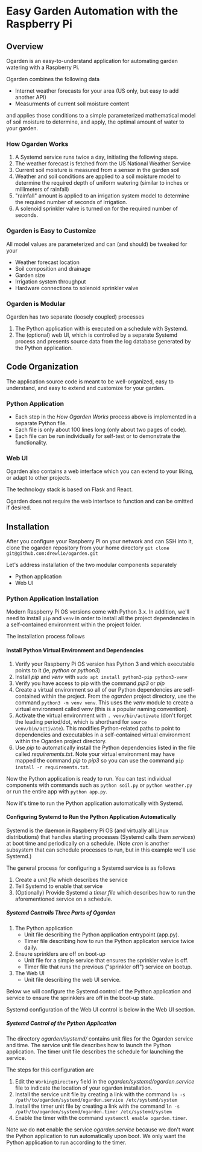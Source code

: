 # Easy Garden Automation with the Raspberry Pi

## Overview 
Ogarden is an easy-to-understand application for automating garden watering
with a Raspberry Pi.

Ogarden combines the following data
- Internet weather forecasts for your area (US only, but easy to add another
  API)
- Measurments of current soil moisture content

and applies those conditions to a simple parameterized mathematical model of
soil moisture to determine, and apply, the optimal amount of water to your
garden. 

### How Ogarden Works
1. A Systemd service runs twice a day, initiating the following steps.
2. The weather forecast is fetched from the US National Weather Service
3. Current soil moisture is measured from a sensor in the garden soil
4. Weather and soil conditions are applied to a soil moisture model to
determine the required depth of uniform watering (similar to inches or
millimeters of rainfall)
5. "rainfall" amount is applied to an irrigation system model to determine the
required number of seconds of irrigation.
6. A solenoid sprinkler valve is turned on for the required number of seconds. 

### Ogarden is Easy to Customize
All model values are parameterized and can (and should) be tweaked for your
- Weather forecast location
- Soil composition and drainage
- Garden size
- Irrigation system throughput
- Hardware connections to solenoid sprinkler valve

### Ogarden is Modular
Ogarden has two separate (loosely coupled) processes
1. The Python application with is executed on a schedule with Systemd.
2. The (optional) web UI, which is controlled by a separate Systemd process and
presents source data from the log database generated by the Python application.

## Code Organization
The application source code is meant to be well-organized, easy to understand,
and easy to extend and customize for your garden. 

### Python Application
- Each step in the *How Ogarden Works* process above is implemented in a
  separate Python file. 
- Each file is only about 100 lines long (only about two pages of code). 
- Each file can be run individually for self-test or to demonstrate the
  functionality.

### Web UI
Ogarden also contains a web interface which you can extend to your liking, or
adapt to other projects. 

The technology stack is based on Flask and React.

Ogarden does not require the web interface to function and can be omitted if
desired.

## Installation
After you configure your Raspberry Pi on your network and can SSH into it,
clone the ogarden repository from your home directory
`git clone git@github.com:drewlio/ogarden.git`

Let's address installation of the two modular components separately
- Python application
- Web UI

### Python Application Installation
Modern Raspberry Pi OS versions come with Python 3.x. In addition, we'll need
to install `pip` and `venv` in order to install all the project dependencies in
a self-contained environment within the project folder.

The installation process follows

#### Install Python Virtual Environment and Dependencies
1. Verify your Raspberry Pi OS version has Python 3 and which executable points
to it (ie, *python* or *python3*)
2. Install *pip* and *venv* with `sudo apt install python3-pip python3-venv`
3. Verify you have access to pip with the command *pip3* or *pip* 
4. Create a virtual environment so all of our Python dependencies are
self-contained within the project. From the *ogarden* project directory, use
the command `python3 -m venv venv`. This uses the *venv* module to create a
virtual environment called *venv* (this is a popular naming convention).
5. Activate the virtual environment with `. venv/bin/activate` (don't forget
the leading period/dot, which is shorthand for `source venv/bin/activate`).
This modifies Python-related paths to point to dependencies and executables in
a self-contained virtual environment within the Ogarden project directory. 
6. Use *pip* to automatically install the Python dependencies listed in the
file called *requirements.txt*. Note your virtual environment may have mapped
the command *pip* to *pip3* so you can use the command `pip install -r
requirements.txt`.

Now the Python application is ready to run. You can test individual components
with commands such as `python soil.py` or `python weather.py` or run the entire
app with `python app.py`.

Now it's time to run the Python application automatically with Systemd.

#### Configuring Systemd to Run the Python Application Automatically
Systemd is the daemon in Raspberry Pi OS (and virtually all Linux
distributions) that handles starting processes (Systemd calls them *services*)
at boot time and periodically on a schedule. (Note *cron* is another subsystem
that can schedule processes to run, but in this example we'll use Systemd.)

The general process for configuring a Systemd service is as follows
1. Create a *unit file* which describes the service
2. Tell Systemd to enable that service
3. (Optionally) Provide Systemd a *timer file* which describes how to run the
aforementioned service on a schedule.

##### Systemd Controlls Three Parts of Ogarden
1. The Python application
    - Unit file describing the Python application entrypoint (app.py).
    - Timer file describing how to run the Python applicaton service twice daily.
2. Ensure sprinklers are off on boot-up
    - Unit file for a simple service that ensures the sprinkler valve is off.
    - Timer file that runs the previous ("sprinkler off") service on bootup.
3. The Web UI
    - Unit file describing the web UI service.

Below we will configure the Systemd control of the Python application and
service to ensure the sprinklers are off in the boot-up state. 

Systemd configuration of the Web UI control is below in the Web UI section.

##### Systemd Control of the Python Application
The directory *ogarden/systemd/* contains unit files for the Ogarden service
and time. The service unit file describes how to launch the Python application.
The timer unit file describes the schedule for launching the service.

The steps for this configuration are
1. Edit the `WorkingDirectory` field in the *ogarden/systemd/ogarden.service*
file to indicate the location of your ogarden installation. 
2. Install the service unit file by creating a link with the command `ln -s
/path/to/ogarden/systemd/ogarden.service /etc/systemd/system`
3. Install the timer unit file by creating a link with the command `ln -s
/path/to/ogarden/systemd/ogarden.timer /etc/systemd/system`
4. Enable the timer with the command `systemctl enable ogarden.timer`.

Note we do **not** enable the service *ogarden.service* because we don't want
the Python application to run automatically upon boot. We only want the Python
application to run according to the timer. 






